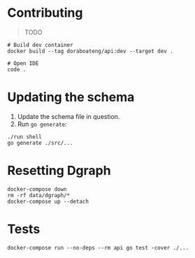 # Contributing

>TODO

```shell
# Build dev container
docker build --tag doraboateng/api:dev --target dev .

# Open IDE
code .
```

# Updating the schema

1. Update the schema file in question.
2. Run `go generate`:

```shell
./run shell
go generate ./src/...
```

# Resetting Dgraph

```shell
docker-compose down
rm -rf data/dgraph/*
docker-compose up --detach
```

# Tests

```shell
docker-compose run --no-deps --rm api go test -cover ./...
```
